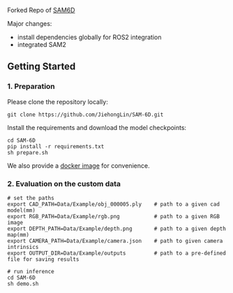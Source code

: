 Forked Repo of [SAM6D](https://github.com/JiehongLin/SAM-6D)

Major changes:
- install dependencies globally for ROS2 integration
- integrated SAM2

## Getting Started

### 1. Preparation
Please clone the repository locally:
```
git clone https://github.com/JiehongLin/SAM-6D.git
```
Install the requirements and download the model checkpoints:
```
cd SAM-6D
pip install -r requirements.txt
sh prepare.sh
```
We also provide a [docker image](https://hub.docker.com/r/lihualiu/sam-6d/tags) for convenience.

### 2. Evaluation on the custom data
```
# set the paths
export CAD_PATH=Data/Example/obj_000005.ply    # path to a given cad model(mm)
export RGB_PATH=Data/Example/rgb.png           # path to a given RGB image
export DEPTH_PATH=Data/Example/depth.png       # path to a given depth map(mm)
export CAMERA_PATH=Data/Example/camera.json    # path to given camera intrinsics
export OUTPUT_DIR=Data/Example/outputs         # path to a pre-defined file for saving results

# run inference
cd SAM-6D
sh demo.sh
```



